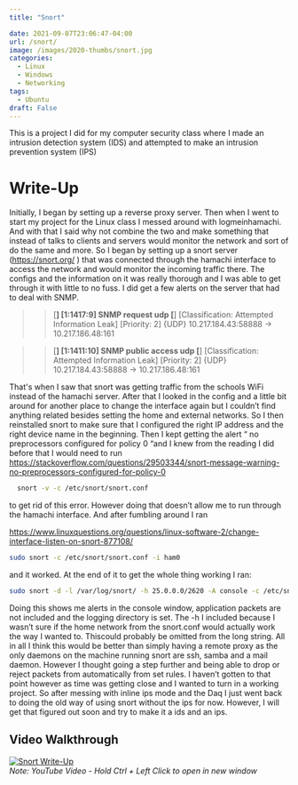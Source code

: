```yaml
---
title: "Snort"

date: 2021-09-07T23:06:47-04:00
url: /snort/
image: /images/2020-thumbs/snort.jpg
categories:
  - Linux
  - Windows
  - Networking
tags:
  - Ubuntu
draft: False
---
```

This is a project I did for my computer security class where I made an intrusion detection system (IDS) and attempted to make an intrusion prevention system (IPS)
<!--more-->

# Write-Up

Initially, I began by setting up a reverse proxy server. Then when I went to start my
project for the Linux class I messed around with logmeinhamachi. And with that I said why not
combine the two and make something that instead of talks to clients and servers would monitor
the network and sort of do the same and more. So I began by setting up a snort server
(https://snort.org/ ) that was connected through the hamachi interface to access the network
and would monitor the incoming traffic there. The configs and the information on it was really
thorough and I was able to get through it with little to no fuss. I did get a few alerts on the server
that had to deal with SNMP.
>>[**] [1:1417:9] SNMP request udp [**] [Classification: Attempted Information Leak] [Priority: 2]
{UDP} 10.217.184.43:58888 -> 10.217.186.48:161

>>[**] [1:1411:10] SNMP public access udp [**] [Classification: Attempted Information Leak]
[Priority: 2] {UDP} 10.217.184.43:58888 -> 10.217.186.48:161

That's when I saw that snort was getting traffic from the schools WiFi instead of the hamachi
server. After that I looked in the config and a little bit around for another place to change the
interface again but I couldn’t find anything related besides setting the home and external
networks. So I then reinstalled snort to make sure that I configured the right IP address and the
right device name in the beginning. Then I kept getting the alert “ no preprocessors configured
for policy 0 “and I knew from the reading I did before that I would need to run 
https://stackoverflow.com/questions/29503344/snort-message-warning-no-preprocessors-configured-for-policy-0 

```bash 
  snort -v -c /etc/snort/snort.conf
```
  
to get rid of this error. However doing that doesn’t allow me to run through the hamachi interface. And after fumbling around I ran

https://www.linuxquestions.org/questions/linux-software-2/change-interface-listen-on-snort-877108/  

```bash
sudo snort -c /etc/snort/snort.conf -i ham0
```
  
and it worked. At the end of it to get the whole thing working I ran:

```bash 
sudo snort -d -l /var/log/snort/ -h 25.0.0.0/2620 -A console -c /etc/snort/snort.conf -i ham0
```

Doing this shows me alerts in the console window, application packets are not included and the
logging directory is set. The -h I included because I wasn’t sure if the home network from the
snort.conf would actually work the way I wanted to. Thiscould probably be omitted from the long
string. All in all I think this would be better than simply having a remote proxy as the only
daemons on the machine running snort are ssh, samba and a mail daemon. However I thought
going a step further and being able to drop or reject packets from automatically from set rules. I
haven’t gotten to that point however as time was getting close and I wanted to turn in a working
project. So after messing with inline ips mode and the Daq I just went back to doing the old way
of using snort without the ips for now. However, I will get that figured out soon and try to make it
a ids and an ips.


## Video Walkthrough

[![Snort Write-Up](https://3.bp.blogspot.com/-8dJsBA5feZE/WQ7dzU5zaBI/AAAAAAAAJrA/OP6BQxD3d-IXWh8Ko0vh2zvDgliDylk2QCLcB/s1600/Snort-OpenSource-Network-Intrusion-Detection-Tool.jpg)](https://youtu.be/KyJFdf-kolE)  
_Note: YouTube Video - Hold Ctrl + Left Click to open in new window_

